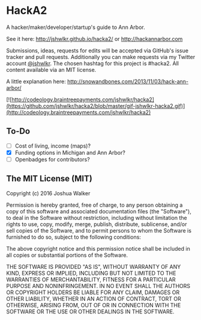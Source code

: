 # HackA2

A hacker/maker/developer/startup's guide to Ann Arbor.

See it here: <http://jshwlkr.github.io/hacka2/> or <http://hackannarbor.com>

Submissions, ideas, requests for edits will be accepted via GitHub's issue tracker and pull requests. Additionally you can make requests via my Twitter account [@jshwlkr](https://twitter.com/jshwlkr). The chosen hashtag for this project is #hacka2. All content available via an MIT license.

A little explanation here: <http://snowandbones.com/2013/11/03/hack-ann-arbor/>

[![http://codeology.braintreepayments.com/jshwlkr/hacka2](https://github.com/jshwlkr/hacka2/blob/master/gif-jshwlkr-hacka2.gif)](http://codeology.braintreepayments.com/jshwlkr/hacka2)

## To-Do

- [ ] Cost of living, income (maps)?
- [x] Funding options in Michigan and Ann Arbor?
- [ ] Openbadges for contributors?

## The MIT License (MIT)

Copyright (c) 2016 Joshua Walker

Permission is hereby granted, free of charge, to any person obtaining a copy of
this software and associated documentation files (the "Software"), to deal in
the Software without restriction, including without limitation the rights to
use, copy, modify, merge, publish, distribute, sublicense, and/or sell copies of
the Software, and to permit persons to whom the Software is furnished to do so,
subject to the following conditions:

The above copyright notice and this permission notice shall be included in all
copies or substantial portions of the Software.

THE SOFTWARE IS PROVIDED "AS IS", WITHOUT WARRANTY OF ANY KIND, EXPRESS OR
IMPLIED, INCLUDING BUT NOT LIMITED TO THE WARRANTIES OF MERCHANTABILITY, FITNESS
FOR A PARTICULAR PURPOSE AND NONINFRINGEMENT. IN NO EVENT SHALL THE AUTHORS OR
COPYRIGHT HOLDERS BE LIABLE FOR ANY CLAIM, DAMAGES OR OTHER LIABILITY, WHETHER
IN AN ACTION OF CONTRACT, TORT OR OTHERWISE, ARISING FROM, OUT OF OR IN
CONNECTION WITH THE SOFTWARE OR THE USE OR OTHER DEALINGS IN THE SOFTWARE.
